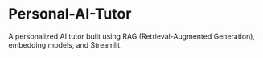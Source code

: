 # Personal-AI-Tutor
A personalized AI tutor built using RAG (Retrieval-Augmented Generation), embedding models, and Streamlit.

